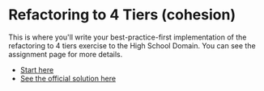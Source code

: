 # Refactoring to 4 Tiers (cohesion)

This is where you'll write your best-practice-first implementation of the refactoring to 4 tiers exercise to the High School Domain. You can see the assignment page for more details.

- [Start here](https://github.com/stemmlerjs/the-software-essentialist/tree/main/ThePhasesOfCraftship/2_best_practice_first/strategicDesignPart1/exercises/1_RefactoringTo4Tiers/begin)
- [See the official solution here](https://github.com/stemmlerjs/the-software-essentialist/tree/main/ThePhasesOfCraftship/2_best_practice_first/strategicDesignPart1/exercises/1_RefactoringTo4Tiers/end)

